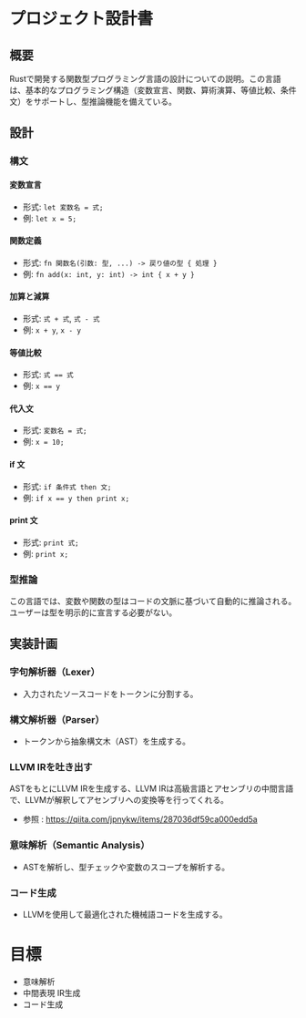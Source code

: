 # プロジェクト設計書

## 概要

Rustで開発する関数型プログラミング言語の設計についての説明。この言語は、基本的なプログラミング構造（変数宣言、関数、算術演算、等値比較、条件文）をサポートし、型推論機能を備えている。


## 設計

### 構文

#### 変数宣言

- 形式: `let 変数名 = 式;`
- 例: `let x = 5;`

#### 関数定義

- 形式: `fn 関数名(引数: 型, ...) -> 戻り値の型 { 処理 }`
- 例: `fn add(x: int, y: int) -> int { x + y }`

#### 加算と減算

- 形式: `式 + 式`, `式 - 式`
- 例: `x + y`, `x - y`

#### 等値比較

- 形式: `式 == 式`
- 例: `x == y`

#### 代入文

- 形式: `変数名 = 式;`
- 例: `x = 10;`

#### if 文

- 形式: `if 条件式 then 文;`
- 例: `if x == y then print x;`

#### print 文

- 形式: `print 式;`
- 例: `print x;`

### 型推論

この言語では、変数や関数の型はコードの文脈に基づいて自動的に推論される。ユーザーは型を明示的に宣言する必要がない。

## 実装計画

### 字句解析器（Lexer）

- 入力されたソースコードをトークンに分割する。

### 構文解析器（Parser）

- トークンから抽象構文木（AST）を生成する。

### LLVM IRを吐き出す
ASTをもとにLLVM IRを生成する、LLVM IRは高級言語とアセンブリの中間言語で、LLVMが解釈してアセンブリへの変換等を行ってくれる。
- 参照 : https://qiita.com/jpnykw/items/287036df59ca000edd5a

### 意味解析（Semantic Analysis）

- ASTを解析し、型チェックや変数のスコープを解析する。

### コード生成

- LLVMを使用して最適化された機械語コードを生成する。

# 目標
- 意味解析
- 中間表現 IR生成
- コード生成